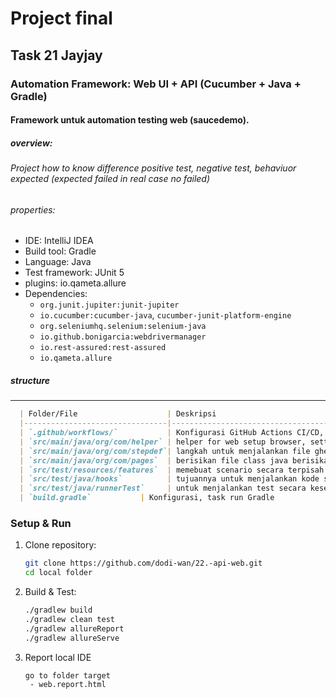 
# Project final
## Task 21 Jayjay


### Automation Framework: Web UI + API (Cucumber + Java + Gradle)
#### Framework untuk automation testing web (saucedemo).

##### overview:
###### Project how to know difference positive test, negative test, behaviuor expected (expected failed in real case no failed)

###### properties:
- IDE: IntelliJ IDEA
- Build tool: Gradle
- Language: Java
- Test framework: JUnit 5
- plugins: io.qameta.allure
- Dependencies:
  - `org.junit.jupiter:junit-jupiter`
  - `io.cucumber:cucumber-java`, `cucumber-junit-platform-engine`
  - `org.seleniumhq.selenium:selenium-java`
  - `io.github.bonigarcia:webdrivermanager`
  - `io.rest-assured:rest-assured`
  - `io.qameta.allure` 


##### structure
---
 ```markdown
   | Folder/File                    | Deskripsi                                                                                                                                                                                                                                   |
   |--------------------------------|---------------------------------------------------------------------------------------------------------------------------------------------------------------------------------------------------------------------------------------------|
   | `.github/workflows/`           | Konfigurasi GitHub Actions CI/CD, file ci-saucedemo.yml              |
   | `src/main/java/org/com/helper` | helper for web setup browser, setting browser chrome, close browser |
   | `src/main/java/org/com/stepdef`| langkah untuk menjalankan file gherkin disebut stepdef atau 'glue code' pada tahap ini akan memanggil class method page object model di repo atau folder local src/main/java/org/com/pages menyesuaikan behaviour scenario |
   | `src/main/java/org/com/pages`  | berisikan file class java berisikan method locator element, notification, third party, filter, dsb. Tujuannya sebagai ruang isolasi pemisah tugas masing-masing class                                                      |
   | `src/test/resources/features`  | memebuat scenario secara terpisah dengan pendekatan seperti end-user bercerita layaknya kondisi aktual, jika a apakah outputnya a, atau b. seharusnya outputnya c tetaoi a dan sebagainya                                  |
   | `src/test/java/hooks`          | tujuannya untuk menjalankan kode sebelum dan sesudah atau seluruh suite test, agar clean dan terorganisir. seperti menyiapkan url, driver, close connection database dan test tidak terpengaruh dengan test sebelumnya    |
   | `src/test/java/runnerTest`     | untuk menjalankan test secara keseluruhan, per/scenario, beberapa test dengan anotasi. tujuannya untuk memberikan visual hasil test dan memberikan perintah untuk membuat report seperti; allure, cucumber json, html dan sebagainya. |
   | `build.gradle`           | Konfigurasi, task run Gradle                   |
```

### Setup & Run

1. Clone repository:
   ```bash
   git clone https://github.com/dodi-wan/22.-api-web.git
   cd local folder

2. Build & Test:
   ```bash
   ./gradlew build
   ./gradlew clean test
   ./gradlew allureReport
   ./gradlew allureServe

3. Report local IDE
   ```bash
   go to folder target
    - web.report.html


